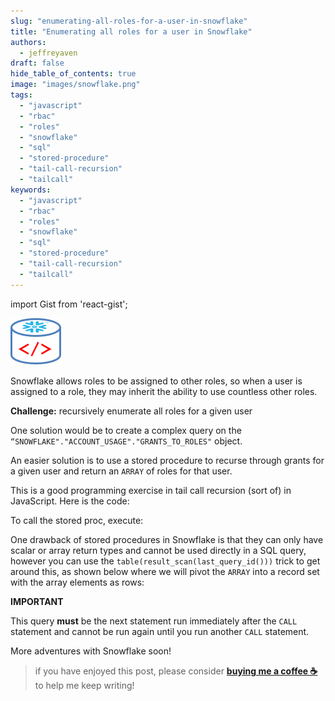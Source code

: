 ```yaml
---
slug: "enumerating-all-roles-for-a-user-in-snowflake"
title: "Enumerating all roles for a user in Snowflake"
authors:	
  - jeffreyaven
draft: false
hide_table_of_contents: true
image: "images/snowflake.png"
tags: 
  - "javascript"
  - "rbac"
  - "roles"
  - "snowflake"
  - "sql"
  - "stored-procedure"
  - "tail-call-recursion"
  - "tailcall"
keywords:	
  - "javascript"
  - "rbac"
  - "roles"
  - "snowflake"
  - "sql"
  - "stored-procedure"
  - "tail-call-recursion"
  - "tailcall"
---
```


import Gist from 'react-gist';

![Snowflake](images/snowflake.png)

Snowflake allows roles to be assigned to other roles, so when a user is assigned to a role, they may inherit the ability to use countless other roles.

**Challenge:** recursively enumerate all roles for a given user

One solution would be to create a complex query on the `“SNOWFLAKE"."ACCOUNT_USAGE"."GRANTS_TO_ROLES"` object.

An easier solution is to use a stored procedure to recurse through grants for a given user and return an `ARRAY` of roles for that user.

This is a good programming exercise in tail call recursion (sort of) in JavaScript. Here is the code:

<Gist id="9b9985dbf8163ade22b71f2ccf20cb51" 
/>

To call the stored proc, execute:

<Gist id="fbbfaa3b67af828e4d905411567cd031" 
/>

One drawback of stored procedures in Snowflake is that they can only have scalar or array return types and cannot be used directly in a SQL query, however you can use the `table(result_scan(last_query_id()))` trick to get around this, as shown below where we will pivot the `ARRAY` into a record set with the array elements as rows:

<Gist id="6a7e8bc552b87ab1e039f22bacf1b65f" 
/>

__IMPORTANT__

This query **must** be the next statement run immediately after the `CALL` statement and cannot be run again until you run another `CALL` statement.

More adventures with Snowflake soon!

> if you have enjoyed this post, please consider [__buying me a coffee ☕__](https://www.buymeacoffee.com/jeffreyaven) to help me keep writing!
